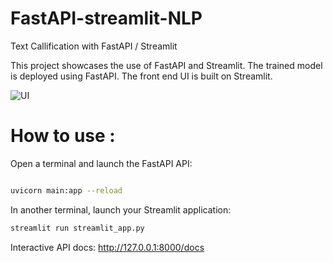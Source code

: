 # FastAPI-streamlit-NLP
Text Callification with FastAPI / Streamlit 

This project showcases the use of FastAPI and Streamlit.
The trained model is deployed using FastAPI. 
The front end UI is built on Streamlit.

![UI](https://github.com/Dorra2021/FastAPI-streamlit-NLP/assets/89019822/3ac0ab73-9c46-40d9-b826-6831b3a64ea4)


# How to use :

Open a terminal and launch the FastAPI API:
```bash

uvicorn main:app --reload

```

In another terminal, launch your Streamlit application:

 ```bash
streamlit run streamlit_app.py

```

Interactive API docs: 
 http://127.0.0.1:8000/docs
